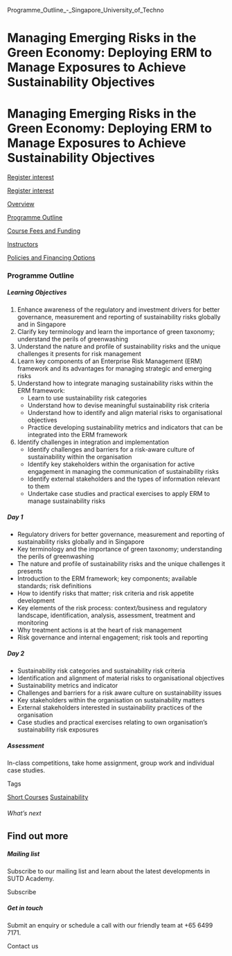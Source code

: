Programme_Outline_-_Singapore_University_of_Techno



Managing Emerging Risks in the Green Economy: Deploying ERM to Manage Exposures to Achieve Sustainability Objectives
====================================================================================================================

Managing Emerging Risks in the Green Economy: Deploying ERM to Manage Exposures to Achieve Sustainability Objectives
====================================================================================================================

[Register interest](/admissions/academy/short-courses/short-courses-register-your-interest/?coursename=managing-emerging-risks-in-green-economy:-deploying-erm-to-manage-exposures-to-achieve-sustainability-objectives)

[Register interest](/admissions/academy/short-courses/short-courses-register-your-interest/?coursename=managing-emerging-risks-in-green-economy:-deploying-erm-to-manage-exposures-to-achieve-sustainability-objectives)

[Overview](/course/managing-emerging-risks-in-the-green-economy-deploying-erm-to-manage-exposures-to-achieve-sustainability-objectives/#tabs)

[Programme Outline](/course/managing-emerging-risks-in-the-green-economy-deploying-erm-to-manage-exposures-to-achieve-sustainability-objectives/programme-outline/#tabs)

[Course Fees and Funding](/course/managing-emerging-risks-in-the-green-economy-deploying-erm-to-manage-exposures-to-achieve-sustainability-objectives/course-fees-and-funding/#tabs)

[Instructors](/course/managing-emerging-risks-in-the-green-economy-deploying-erm-to-manage-exposures-to-achieve-sustainability-objectives/instructors/#tabs)

[Policies and Financing Options](/course/managing-emerging-risks-in-the-green-economy-deploying-erm-to-manage-exposures-to-achieve-sustainability-objectives/policies-and-financing-options/#tabs)

### Programme Outline

##### **Learning Objectives**

1. Enhance awareness of the regulatory and investment drivers for better governance, measurement and reporting of sustainability risks globally and in Singapore
2. Clarify key terminology and learn the importance of green taxonomy; understand the perils of greenwashing
3. Understand the nature and profile of sustainability risks and the unique challenges it presents for risk management
4. Learn key components of an Enterprise Risk Management (ERM) framework and its advantages for managing strategic and emerging risks
5. Understand how to integrate managing sustainability risks within the ERM framework:
   * Learn to use sustainability risk categories
   * Understand how to devise meaningful sustainability risk criteria
   * Understand how to identify and align material risks to organisational objectives
   * Practice developing sustainability metrics and indicators that can be integrated into the ERM framework
6. Identify challenges in integration and implementation
   * Identify challenges and barriers for a risk-aware culture of sustainability within the organisation
   * Identify key stakeholders within the organisation for active engagement in managing the communication of sustainability risks
   * Identify external stakeholders and the types of information relevant to them
   * Undertake case studies and practical exercises to apply ERM to manage sustainability risks

##### Day 1

* Regulatory drivers for better governance, measurement and reporting of sustainability risks globally and in Singapore
* Key terminology and the importance of green taxonomy; understanding the perils of greenwashing
* The nature and profile of sustainability risks and the unique challenges it presents
* Introduction to the ERM framework; key components; available standards; risk definitions
* How to identify risks that matter; risk criteria and risk appetite development
* Key elements of the risk process: context/business and regulatory landscape, identification, analysis, assessment, treatment and monitoring
* Why treatment actions is at the heart of risk management
* Risk governance and internal engagement; risk tools and reporting

##### Day 2

* Sustainability risk categories and sustainability risk criteria
* Identification and alignment of material risks to organisational objectives
* Sustainability metrics and indicator
* Challenges and barriers for a risk aware culture on sustainability issues
* Key stakeholders within the organisation on sustainability matters
* External stakeholders interested in sustainability practices of the organisation
* Case studies and practical exercises relating to own organisation’s sustainability risk exposures

##### **Assessment**

In-class competitions, take home assignment, group work and individual case studies.

Tags

[Short Courses](/admissions/academy/courses-and-modules/?academy-type-course=780)
[Sustainability](/admissions/academy/courses-and-modules/?discipline=833)

###### What’s next

Find out more
-------------

##### Mailing list

Subscribe to our mailing list and learn about the latest developments in SUTD Academy.

Subscribe

##### Get in touch

Submit an enquiry or schedule a call with our friendly team at +65 6499 7171.

Contact us

